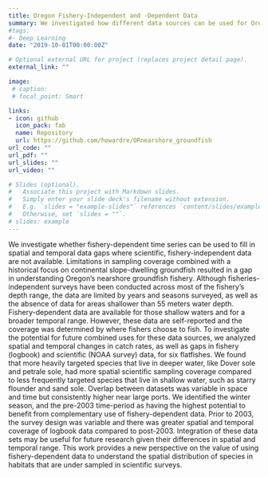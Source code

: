 ```yaml
---
title: Oregon Fishery-Independent and -Dependent Data
summary: We investigated how different data sources can be used for Oregon fisheries management.
#tags:
#- Deep Learning
date: "2019-10-01T00:00:00Z"

# Optional external URL for project (replaces project detail page).
external_link: ""

image:
 # caption: 
 # focal_point: Smart

links:
- icon: github
  icon_pack: fab
  name: Repository
  url: https://github.com/howardre/ORnearshore_groundfish
url_code: ""
url_pdf: ""
url_slides: ""
url_video: ""

# Slides (optional).
#   Associate this project with Markdown slides.
#   Simply enter your slide deck's filename without extension.
#   E.g. `slides = "example-slides"` references `content/slides/example-slides.md`.
#   Otherwise, set `slides = ""`.
# slides: example
---
```


We investigate whether fishery-dependent time series can be used to fill in spatial and temporal data gaps where scientific, fishery-independent data are not available. Limitations in sampling coverage combined with a historical focus on continental slope-dwelling groundfish resulted in a gap in understanding Oregon’s nearshore groundfish fishery. Although fisheries-independent surveys have been conducted across most of the fishery’s depth range, the data are limited by years and seasons surveyed, as well as the absence of data for areas shallower than 55 meters water depth. Fishery-dependent data are available for those shallow waters and for a broader temporal range. However, these data are self-reported and the coverage was determined by where fishers choose to fish. To investigate the potential for future combined uses for these data sources, we analyzed spatial and temporal changes in catch rates, as well as gaps in fishery (logbook) and scientific (NOAA survey) data, for six flatfishes. We found that more heavily targeted species that live in deeper water, like Dover sole and petrale sole, had more spatial scientific sampling coverage compared to less frequently targeted species that live in shallow water, such as starry flounder and sand sole. Overlap between datasets was variable in space and time but consistently higher near large ports. We identified the winter season, and the pre-2003 time-period as having the highest potential to benefit from complementary use of fishery-dependent data. Prior to 2003, the survey design was variable and there was greater spatial and temporal coverage of logbook data compared to post-2003. Integration of these data sets may be useful for future research given their differences in spatial and temporal range. This work provides a new perspective on the value of using fishery-dependent data to understand the spatial distribution of species in habitats that are under sampled in scientific surveys.
